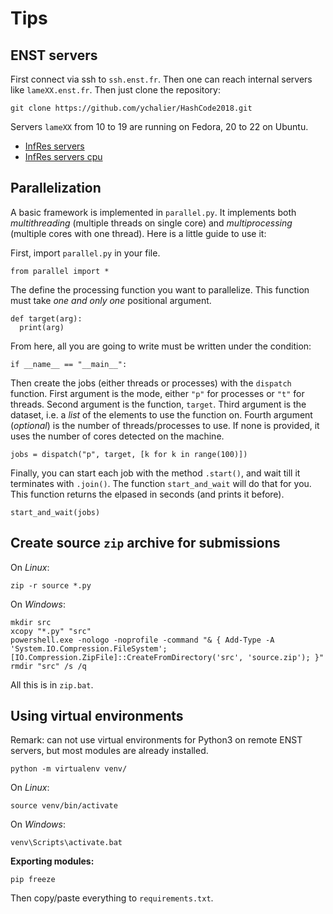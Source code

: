 # Tips

## ENST servers

First connect via ssh to `ssh.enst.fr`. Then one can reach internal servers
like `lameXX.enst.fr`. Then just clone the repository:

    git clone https://github.com/ychalier/HashCode2018.git

Servers `lameXX` from 10 to 19 are running on Fedora, 20 to 22 on Ubuntu.

- [InfRes servers](https://services.infres.enst.fr/services/infres/serveurs.html)
- [InfRes servers cpu](https://services.infres.enst.fr/cpu/)

## Parallelization

A basic framework is implemented in `parallel.py`. It implements both *multithreading* (multiple threads on single core) and *multiprocessing* (multiple cores with one thread). Here is a little guide to use it:

First, import `parallel.py` in your file.

    from parallel import *

The define the processing function you want to parallelize. This function must take *one and only one* positional argument.

    def target(arg):
      print(arg)

From here, all you are going to write must be written under the condition:

    if __name__ == "__main__":

Then create the jobs (either threads or processes) with the `dispatch` function. First argument is the mode, either `"p"` for processes or `"t"` for threads. Second argument is the function, `target`. Third argument is the dataset, i.e. a *list* of the elements to use the function on. Fourth argument (*optional*) is the number of threads/processes to use. If none is provided, it uses the number of cores detected on the machine.

    jobs = dispatch("p", target, [k for k in range(100)])

Finally, you can start each job with the method `.start()`, and wait till it terminates with `.join()`. The function `start_and_wait` will do that for you. This function returns the elpased in seconds (and prints it before).

    start_and_wait(jobs)

## Create source `zip` archive for submissions

On *Linux*:

    zip -r source *.py

On *Windows*:

    mkdir src
    xcopy "*.py" "src"
    powershell.exe -nologo -noprofile -command "& { Add-Type -A 'System.IO.Compression.FileSystem'; [IO.Compression.ZipFile]::CreateFromDirectory('src', 'source.zip'); }"
    rmdir "src" /s /q

All this is in `zip.bat`.

## Using virtual environments

Remark: can not use virtual environments for Python3 on remote ENST servers,
but most modules are already installed.

    python -m virtualenv venv/

On *Linux*:

    source venv/bin/activate

On *Windows*:

    venv\Scripts\activate.bat

**Exporting modules:**

    pip freeze

Then copy/paste everything to `requirements.txt`.
